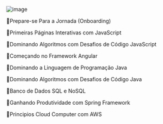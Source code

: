 ![image](https://user-images.githubusercontent.com/89542446/198362706-aba70214-aaef-4879-b5b3-399179c92922.png)





🔹Prepare-se Para a Jornada (Onboarding)

🔹Primeiras Páginas Interativas com JavaScript

🔹Dominando Algoritmos com Desafios de Código JavaScript

🔹Começando no Framework Angular

🔹Dominando a Linguagem de Programação Java

🔹Dominando Algoritmos com Desafios de Código Java

🔹Banco de Dados SQL e NoSQL

🔹Ganhando Produtividade com Spring Framework

🔹Principios Cloud Computer com AWS
